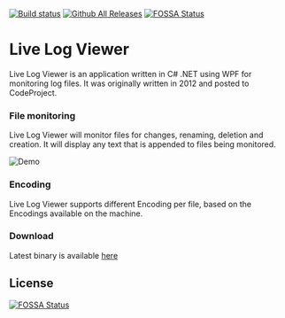 [![Build status](https://ci.appveyor.com/api/projects/status/w4sb0kinte9dxwrb?svg=true)](https://ci.appveyor.com/project/alexwiese/livelogviewer)
[![Github All Releases](https://img.shields.io/github/downloads/alexwiese/LiveLogViewer/total.svg?maxAge=2592000)](https://github.com/alexwiese/LiveLogViewer/releases)
[![FOSSA Status](https://app.fossa.io/api/projects/git%2Bgithub.com%2Falexwiese%2FLiveLogViewer.svg?type=shield)](https://app.fossa.io/projects/git%2Bgithub.com%2Falexwiese%2FLiveLogViewer?ref=badge_shield)

# Live Log Viewer

Live Log Viewer is an application written in C# .NET using WPF for monitoring log files. It was originally written in 2012 and posted to CodeProject.

### File monitoring

Live Log Viewer will monitor files for changes, renaming, deletion and creation. It will display any text that is appended to files being monitored. 

![Demo](https://windows-cdn.softpedia.com/screenshots/Live-Log-Viewer_1.png)

### Encoding

Live Log Viewer supports different Encoding per file, based on the Encodings available on the machine.

### Download

Latest binary is available [here](https://github.com/alexwiese/LiveLogViewer/releases/latest)


## License
[![FOSSA Status](https://app.fossa.io/api/projects/git%2Bgithub.com%2Falexwiese%2FLiveLogViewer.svg?type=large)](https://app.fossa.io/projects/git%2Bgithub.com%2Falexwiese%2FLiveLogViewer?ref=badge_large)
